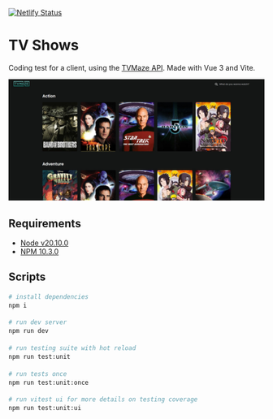 [![Netlify Status](https://api.netlify.com/api/v1/badges/c8ba3fde-a0d3-4c61-8f97-49d7ab135a11/deploy-status)](https://app.netlify.com/sites/illustrious-bonbon-3f6709/deploys)

# TV Shows

Coding test for a client, using the [TVMaze API](https://www.tvmaze.com/api). Made with Vue 3 and Vite.

![preview](preview.jpeg)

## Requirements

- [Node v20.10.0](https://nodejs.org/en)
- [NPM 10.3.0](https://www.npmjs.com/)

## Scripts

```bash
# install dependencies
npm i

# run dev server
npm run dev

# run testing suite with hot reload
npm run test:unit

# run tests once
npm run test:unit:once

# run vitest ui for more details on testing coverage
npm run test:unit:ui
```
